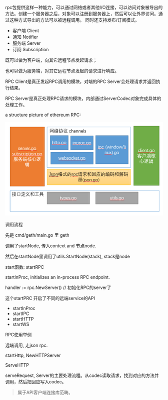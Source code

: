 rpc包提供这样一种能力，可以通过网络或者其他I/O连接，可以访问对象被导出的方法。创建一个服务器之后，对象可以注册到服务器上，然后可以让外界访问。通过这种方式导出的方法可以被远程调用。 同时还支持发布/订阅模式。

* 客户端 Client
* 通知 Notifier
* 服务端 Server
* 订阅 Subscription

既可以做为客户端，向其它远程节点发起请求；

也可以做为服务端，对其它远程节点发起的请求进行响应。

RPC Client是真正发起RPC调用的模块，对端的RPC Server会处理请求并返回执行结果。

RPC Server是真正处理RPC请求的模块，内部通过ServerCodec对象完成具体的处理工作。

a structure picture of ethereum RPC:

![](/assets/structure-of-rpc.png)

调用流程

先是 cmd/geth/main.go 里 geth

调用了startNode, 传入context and 节点node.

然后在startNode里调用了utils.StartNode\(stack\), stack是node

start函数: startRPC

startInProc, initializes an in-process RPC endpoint.

handler := rpc.NewServer\(\)  // 初始化RPC的server了

这个startPRC    开启了不同的远端service的API

* startInProc
* startIPC
* startHTTP
* startWS

RPC使用举例

远端调用, 走json rpc.

startHttp, NewHTTPServer

ServeHTTP

serveRequest, Server的主要处理流程。从codec读取请求，找到对应的方法并调用，然后把回应写入codec。

> 属于API客户端连接库范畴。





